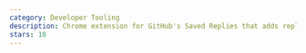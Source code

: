 ```yaml
---
category: Developer Tooling
description: Chrome extension for GitHub's Saved Replies that adds replies from a repository's .github/replies.yml.
stars: 10
---
```

